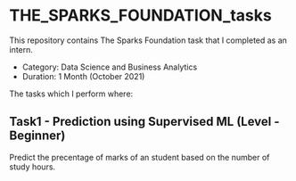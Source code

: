 # THE_SPARKS_FOUNDATION_tasks

This repository contains The Sparks Foundation task that I completed as an intern.
* Category: Data Science and Business Analytics
* Duration: 1 Month (October 2021)

The tasks which I perform where:

## Task1 - Prediction using Supervised ML (Level - Beginner)
Predict the precentage of marks of an student based on the number of study hours.
